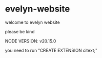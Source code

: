 # evelyn-website

welcome to evelyn website

please be kind

NODE VERSION: v20.15.0

you need to run "CREATE EXTENSION citext;"